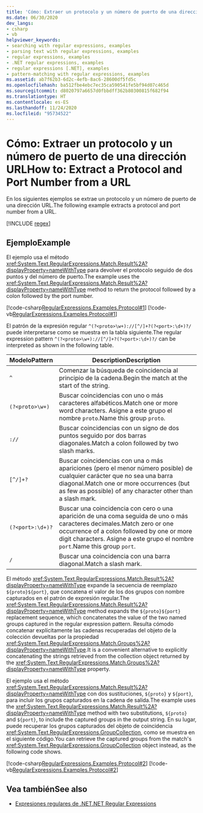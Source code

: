 ```yaml
---
title: 'Cómo: Extraer un protocolo y un número de puerto de una dirección URL'
ms.date: 06/30/2020
dev_langs:
- csharp
- vb
helpviewer_keywords:
- searching with regular expressions, examples
- parsing text with regular expressions, examples
- regular expressions, examples
- .NET regular expressions, examples
- regular expressions [.NET], examples
- pattern-matching with regular expressions, examples
ms.assetid: ab7f62b3-6d2c-4efb-8ac6-28600df5fd5c
ms.openlocfilehash: ba512fbe4ebc7ec35ca590541fe5bf94d07c465d
ms.sourcegitcommit: d8020797a6657d0fbbdff362b80300815f682f94
ms.translationtype: HT
ms.contentlocale: es-ES
ms.lasthandoff: 11/24/2020
ms.locfileid: "95734522"
---
```

# <a name="how-to-extract-a-protocol-and-port-number-from-a-url"></a><span data-ttu-id="53973-102">Cómo: Extraer un protocolo y un número de puerto de una dirección URL</span><span class="sxs-lookup"><span data-stu-id="53973-102">How to: Extract a Protocol and Port Number from a URL</span></span>

<span data-ttu-id="53973-103">En los siguientes ejemplos se extrae un protocolo y un número de puerto de una dirección URL.</span><span class="sxs-lookup"><span data-stu-id="53973-103">The following example extracts a protocol and port number from a URL.</span></span>  

[!INCLUDE [regex](../../../includes/regex.md)]

## <a name="example"></a><span data-ttu-id="53973-104">Ejemplo</span><span class="sxs-lookup"><span data-stu-id="53973-104">Example</span></span>  

 <span data-ttu-id="53973-105">El ejemplo usa el método <xref:System.Text.RegularExpressions.Match.Result%2A?displayProperty=nameWithType> para devolver el protocolo seguido de dos puntos y del número de puerto.</span><span class="sxs-lookup"><span data-stu-id="53973-105">The example uses the <xref:System.Text.RegularExpressions.Match.Result%2A?displayProperty=nameWithType> method to return the protocol followed by a colon followed by the port number.</span></span>  
  
 [!code-csharp[RegularExpressions.Examples.Protocol#1](../../../samples/snippets/csharp/VS_Snippets_CLR/RegularExpressions.Examples.Protocol/cs/Example.cs#1)]
 [!code-vb[RegularExpressions.Examples.Protocol#1](../../../samples/snippets/visualbasic/VS_Snippets_CLR/RegularExpressions.Examples.Protocol/vb/Example.vb#1)]  
  
 <span data-ttu-id="53973-106">El patrón de la expresión regular `^(?<proto>\w+)://[^/]+?(?<port>:\d+)?/` puede interpretarse como se muestra en la tabla siguiente.</span><span class="sxs-lookup"><span data-stu-id="53973-106">The regular expression pattern `^(?<proto>\w+)://[^/]+?(?<port>:\d+)?/` can be interpreted as shown in the following table.</span></span>  
  
|<span data-ttu-id="53973-107">Modelo</span><span class="sxs-lookup"><span data-stu-id="53973-107">Pattern</span></span>|<span data-ttu-id="53973-108">Description</span><span class="sxs-lookup"><span data-stu-id="53973-108">Description</span></span>|  
|-------------|-----------------|  
|`^`|<span data-ttu-id="53973-109">Comenzar la búsqueda de coincidencia al principio de la cadena.</span><span class="sxs-lookup"><span data-stu-id="53973-109">Begin the match at the start of the string.</span></span>|  
|`(?<proto>\w+)`|<span data-ttu-id="53973-110">Buscar coincidencias con uno o más caracteres alfabéticos.</span><span class="sxs-lookup"><span data-stu-id="53973-110">Match one or more word characters.</span></span> <span data-ttu-id="53973-111">Asigne a este grupo el nombre `proto`.</span><span class="sxs-lookup"><span data-stu-id="53973-111">Name this group `proto`.</span></span>|  
|`://`|<span data-ttu-id="53973-112">Buscar coincidencias con un signo de dos puntos seguido por dos barras diagonales.</span><span class="sxs-lookup"><span data-stu-id="53973-112">Match a colon followed by two slash marks.</span></span>|  
|`[^/]+?`|<span data-ttu-id="53973-113">Buscar coincidencias con una o más apariciones (pero el menor número posible) de cualquier carácter que no sea una barra diagonal.</span><span class="sxs-lookup"><span data-stu-id="53973-113">Match one or more occurrences (but as few as possible) of any character other than a slash mark.</span></span>|  
|`(?<port>:\d+)?`|<span data-ttu-id="53973-114">Buscar una coincidencia con cero o una aparición de una coma seguida de uno o más caracteres decimales.</span><span class="sxs-lookup"><span data-stu-id="53973-114">Match zero or one occurrence of a colon followed by one or more digit characters.</span></span> <span data-ttu-id="53973-115">Asigne a este grupo el nombre `port`.</span><span class="sxs-lookup"><span data-stu-id="53973-115">Name this group `port`.</span></span>|  
|`/`|<span data-ttu-id="53973-116">Buscar una coincidencia con una barra diagonal.</span><span class="sxs-lookup"><span data-stu-id="53973-116">Match a slash mark.</span></span>|  
  
 <span data-ttu-id="53973-117">El método <xref:System.Text.RegularExpressions.Match.Result%2A?displayProperty=nameWithType> expande la secuencia de reemplazo `${proto}${port}`, que concatena el valor de los dos grupos con nombre capturados en el patrón de expresión regular.</span><span class="sxs-lookup"><span data-stu-id="53973-117">The <xref:System.Text.RegularExpressions.Match.Result%2A?displayProperty=nameWithType> method expands the `${proto}${port}` replacement sequence, which concatenates the value of the two named groups captured in the regular expression pattern.</span></span> <span data-ttu-id="53973-118">Resulta cómodo concatenar explícitamente las cadenas recuperadas del objeto de la colección devueltas por la propiedad <xref:System.Text.RegularExpressions.Match.Groups%2A?displayProperty=nameWithType>.</span><span class="sxs-lookup"><span data-stu-id="53973-118">It is a convenient alternative to explicitly concatenating the strings retrieved from the collection object returned by the <xref:System.Text.RegularExpressions.Match.Groups%2A?displayProperty=nameWithType> property.</span></span>  
  
 <span data-ttu-id="53973-119">El ejemplo usa el método <xref:System.Text.RegularExpressions.Match.Result%2A?displayProperty=nameWithType> con dos sustituciones, `${proto}` y `${port}`, para incluir los grupos capturados en la cadena de salida.</span><span class="sxs-lookup"><span data-stu-id="53973-119">The example uses the <xref:System.Text.RegularExpressions.Match.Result%2A?displayProperty=nameWithType> method with two substitutions, `${proto}` and `${port}`, to include the captured groups in the output string.</span></span> <span data-ttu-id="53973-120">En su lugar, puede recuperar los grupos capturados del objeto de coincidencia <xref:System.Text.RegularExpressions.GroupCollection>, como se muestra en el siguiente código.</span><span class="sxs-lookup"><span data-stu-id="53973-120">You can retrieve the captured groups from the match's <xref:System.Text.RegularExpressions.GroupCollection> object instead, as the following code shows.</span></span>  
  
 [!code-csharp[RegularExpressions.Examples.Protocol#2](../../../samples/snippets/csharp/VS_Snippets_CLR/RegularExpressions.Examples.Protocol/cs/example2.cs#2)]
 [!code-vb[RegularExpressions.Examples.Protocol#2](../../../samples/snippets/visualbasic/VS_Snippets_CLR/RegularExpressions.Examples.Protocol/vb/example2.vb#2)]  
  
## <a name="see-also"></a><span data-ttu-id="53973-121">Vea también</span><span class="sxs-lookup"><span data-stu-id="53973-121">See also</span></span>

- [<span data-ttu-id="53973-122">Expresiones regulares de .NET</span><span class="sxs-lookup"><span data-stu-id="53973-122">.NET Regular Expressions</span></span>](regular-expressions.md)
